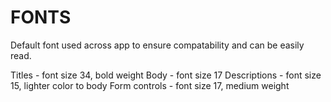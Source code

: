 # FONTS

Default font used across app to ensure compatability and can be easily read.

Titles - font size 34, bold weight
Body - font size 17
Descriptions - font size 15, lighter color to body
Form controls - font size 17, medium weight
